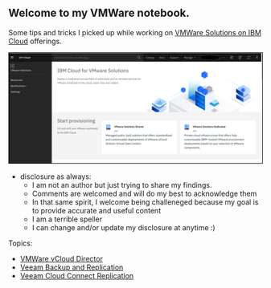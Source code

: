 ## Welcome to my VMWare notebook.

Some tips and tricks I picked up while working on [VMWare Solutions on IBM Cloud](https://cloud.ibm.com/infrastructure/vmware-solutions/console) offerings.

<img src="images/ic4v.png" width="1000" style="border: 1px solid black">


- disclosure as always:
  - I am not an author but just trying to share my findings.
  - Comments are welcomed and will do my best to acknowledge them
  - In that same spirit, I welcome being challeneged because my goal is to provide accurate and useful content
  - I am a terrible speller
  - I can change and/or update my disclosure at anytime :)


Topics:
- [VMWare vCloud Director](https://mlwiles.github.io/vmwaresolutions/vcd/)
- [Veeam Backup and Replication](https://mlwiles.github.io/vmwaresolutions/vas/)
- [Veeam Cloud Connect Replication](https://mlwiles.github.io/vmwaresolutions/vccr/)

